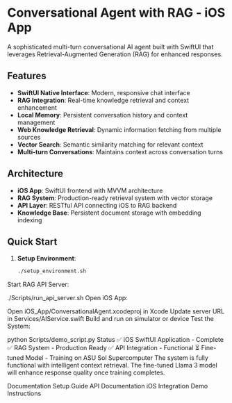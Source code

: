 # Conversational Agent with RAG - iOS App

A sophisticated multi-turn conversational AI agent built with SwiftUI that leverages Retrieval-Augmented Generation (RAG) for enhanced responses.

## Features

- **SwiftUI Native Interface**: Modern, responsive chat interface
- **RAG Integration**: Real-time knowledge retrieval and context enhancement
- **Local Memory**: Persistent conversation history and context management
- **Web Knowledge Retrieval**: Dynamic information fetching from multiple sources
- **Vector Search**: Semantic similarity matching for relevant context
- **Multi-turn Conversations**: Maintains context across conversation turns

## Architecture

- **iOS App**: SwiftUI frontend with MVVM architecture
- **RAG System**: Production-ready retrieval system with vector storage
- **API Layer**: RESTful API connecting iOS to RAG backend
- **Knowledge Base**: Persistent document storage with embedding indexing

## Quick Start

1. **Setup Environment**:
   ```bash
   ./setup_environment.sh
Start RAG API Server:

./Scripts/run_api_server.sh
Open iOS App:

Open iOS_App/ConversationalAgent.xcodeproj in Xcode
Update server URL in Services/AIService.swift
Build and run on simulator or device
Test the System:

python Scripts/demo_script.py
Status
✅ iOS SwiftUI Application - Complete
✅ RAG System - Production Ready
✅ API Integration - Functional
⏳ Fine-tuned Model - Training on ASU Sol Supercomputer
The system is fully functional with intelligent context retrieval. The fine-tuned Llama 3 model will enhance response quality once training completes.

Documentation
Setup Guide 
API Documentation 
iOS Integration 
Demo Instructions 
